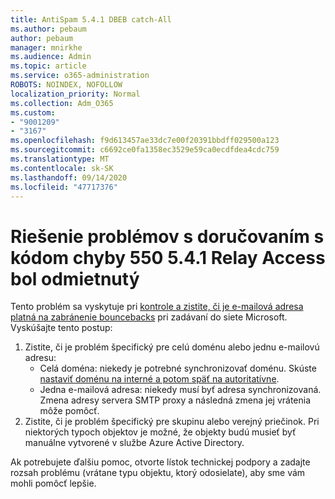 ```yaml
---
title: AntiSpam 5.4.1 DBEB catch-All
ms.author: pebaum
author: pebaum
manager: mnirkhe
ms.audience: Admin
ms.topic: article
ms.service: o365-administration
ROBOTS: NOINDEX, NOFOLLOW
localization_priority: Normal
ms.collection: Adm_O365
ms.custom:
- "9001209"
- "3167"
ms.openlocfilehash: f9d613457ae33dc7e00f20391bbdff029500a123
ms.sourcegitcommit: c6692ce0fa1358ec3529e59ca0ecdfdea4cdc759
ms.translationtype: MT
ms.contentlocale: sk-SK
ms.lasthandoff: 09/14/2020
ms.locfileid: "47717376"
---
```

# <a name="fix-delivery-issues-for-error-code-550-541-relay-access-denied"></a>Riešenie problémov s doručovaním s kódom chyby 550 5.4.1 Relay Access bol odmietnutý

Tento problém sa vyskytuje pri [kontrole a zistite, či je e-mailová adresa platná na zabránenie bouncebacks](https://docs.microsoft.com/exchange/mail-flow-best-practices/use-directory-based-edge-blocking) pri zadávaní do siete Microsoft. Vyskúšajte tento postup:

1. Zistite, či je problém špecifický pre celú doménu alebo jednu e-mailovú adresu:
    - Celá doména: niekedy je potrebné synchronizovať doménu. Skúste [nastaviť doménu na interné a potom späť na autoritatívne](https://docs.microsoft.com/exchange/mail-flow-best-practices/manage-accepted-domains/manage-accepted-domains).
    - Jedna e-mailová adresa: niekedy musí byť adresa synchronizovaná. Zmena adresy servera SMTP proxy a následná zmena jej vrátenia môže pomôcť.
2. Zistite, či je problém špecifický pre skupinu alebo verejný priečinok. Pri niektorých typoch objektov je možné, že objekty budú musieť byť manuálne vytvorené v službe Azure Active Directory.

Ak potrebujete ďalšiu pomoc, otvorte lístok technickej podpory a zadajte rozsah problému (vrátane typu objektu, ktorý odosielate), aby sme vám mohli pomôcť lepšie.